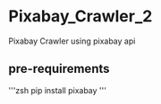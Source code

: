 # Pixabay_Crawler_2
Pixabay Crawler using pixabay api

## pre-requirements
'''zsh
pip install pixabay
'''

